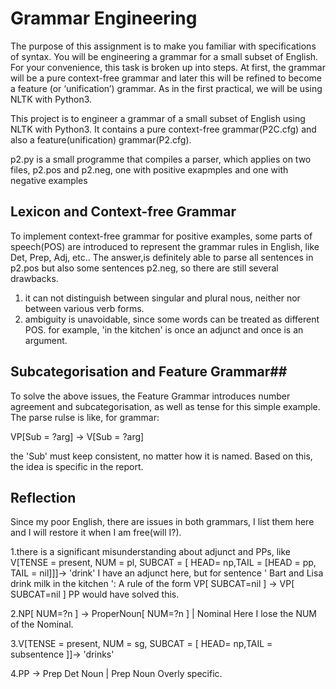 # Grammar Engineering
 The purpose of this assignment is to make you familiar with specifications of syntax. You will be engineering a grammar for a small subset of English. For your convenience, this task is broken up into steps. At first, the grammar will be a pure context-free grammar and later this will be refined to become a feature (or ‘unification’) grammar. As in the first practical, we will be using NLTK with Python3.

 This project is to engineer a grammar of a small subset of English using NLTK with Python3. It contains a pure context-free grammar(P2C.cfg) and also a feature(unification) grammar(P2.cfg).

 p2.py is a small programme that compiles a parser, which applies on two files, p2.pos and p2.neg, one with positive exapmples and one with negative examples

## Lexicon and Context-free Grammar

 To implement context-free grammar for positive examples, some parts of speech(POS) are introduced to represent the grammar rules in English, like Det, Prep, Adj, etc.. The answer,is definitely able to parse all sentences in p2.pos but also some sentences p2.neg, so there are still several drawbacks. 
 1. it can not distinguish between singular and plural nous, neither nor between various verb forms.
 2. ambiguity is unavoidable, since some words can be treated as different POS. for example, 'in the kitchen' is once an adjunct and once is an argument.

## Subcategorisation and Feature Grammar##

To solve the above issues, the Feature Grammar introduces number agreement and subcategorisation, as well as tense for this simple example.
The parse rulse is like, for grammar:

VP[Sub = ?arg] -> V[Sub = ?arg] 

the 'Sub' must keep consistent, no matter how it is named. Based on this, the idea is specific in the report.

## Reflection

Since my poor English, there are issues in both grammars, I list them here and I will restore it when I am free(will I?).

1.there is a significant misunderstanding about adjunct and PPs, like
V[TENSE = present, NUM = pl, SUBCAT = [ HEAD= np,TAIL = [HEAD = pp, TAIL = nil]]]-> 'drink'
I have an adjunct here, but for sentence ' Bart and Lisa drink milk in the kitchen ':
A rule of the form VP[ SUBCAT=nil ] -> VP[ SUBCAT=nil ] PP  would have solved this.

2.NP[ NUM=?n ] -> ProperNoun[ NUM=?n ] | Nominal    Here I lose the NUM of the Nominal. 

3.V[TENSE = present, NUM = sg, SUBCAT = [ HEAD= np,TAIL = subsentence ]]-> 'drinks'

4.PP -> Prep Det Noun | Prep Noun Overly specific. 
